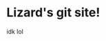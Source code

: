 <html>
  <head>
  <title> alizardguy </title>
  </head>

  <body>
  <h1>Lizard's git site!</h1>
  <p>idk lol</p>
  </body>
</html>

